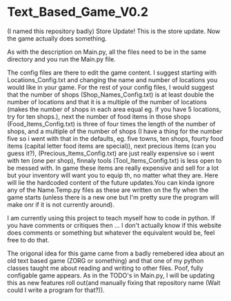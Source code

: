 # Text_Based_Game_V0.2
(I named this repository badly)
Store Update!
This is the store update. Now the game actually does something.

As with the description on Main.py, all the files need to be in the same directory and you run the Main.py file.

The config files are there to edit the game content. I suggest starting with Locations_Config.txt and changing the name and number of locations you would like 
in your game. For the rest of your config files, I would suggest that the number of shops (Shop_Names_Config.txt) is at least double the number of locations 
and that it is a multiple of the number of locations (makes the number of shops in each area equal eg. if you have 5 locations, try for ten shops.), next the 
number of food items in those shops (Food_Items_Config.txt) is three of four times the length of the number of shops, and a multiple of the number of shops (I 
have a thing for the number five so i went with that in the defaults, eg. five towns, ten shops, fourty food items (capital letter food items are special)), 
next precious items (can you guess it?), (Precious_Items_Config.txt) are just really expensive so i went with ten (one per shop), finnaly 
tools (Tool_Items_Config.txt) is less open to be messed with. In game these items are really expensive and sell for a lot but your inventory will want you to 
equip th, no matter what they are. Here will lie the hardcoded content of the future updates.You can kinda ignore any of the Name.Temp.py files as these are 
written on the fly when the game starts (unless there is a new one but I'm pretty sure the program will make onr if it is not currently around).

I am currently using this project to teach myself how to code in python. If you have comments or critiques then ... I don't actually know if this website 
does comments or something but whatever the equivalent would be, feel free to do that.

The origonal idea for this game came from a badly remebered idea about an old text based game (ZORG or something) and that one of my python classes taught me 
about reading and writing to other files. Poof, fully configable game appears. As in the TODO's in Main.py, I will be updating this as new features roll out(and 
manually fixing that repository name (Wait could I write a program for that?)).
